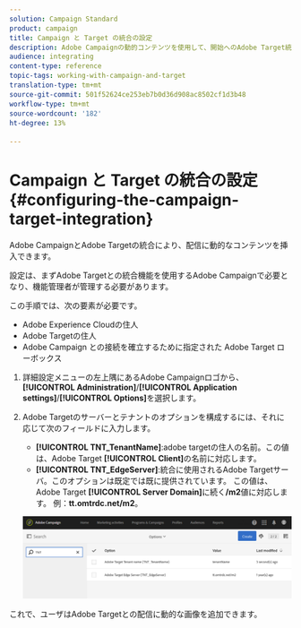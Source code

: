 ```yaml
---
solution: Campaign Standard
product: campaign
title: Campaign と Target の統合の設定
description: Adobe Campaignの動的コンテンツを使用して、開始へのAdobe Target統合を設定する方法について説明します。
audience: integrating
content-type: reference
topic-tags: working-with-campaign-and-target
translation-type: tm+mt
source-git-commit: 501f52624ce253eb7b0d36d908ac8502cf1d3b48
workflow-type: tm+mt
source-wordcount: '182'
ht-degree: 13%

---
```



# Campaign と Target の統合の設定{#configuring-the-campaign-target-integration}

Adobe CampaignとAdobe Targetの統合により、配信に動的なコンテンツを挿入できます。

設定は、まずAdobe Targetとの統合機能を使用するAdobe Campaignで必要となり、機能管理者が管理する必要があります。

この手順では、次の要素が必要です。

* Adobe Experience Cloudの住人
* Adobe Targetの住人
* Adobe Campaign との接続を確立するために指定された Adobe Target ローボックス

1. 詳細設定メニューの左上隅にあるAdobe Campaignロゴから、**[!UICONTROL Administration]**/**[!UICONTROL Application settings]**/**[!UICONTROL Options]**&#x200B;を選択します。
1. Adobe Targetのサーバーとテナントのオプションを構成するには、それに応じて次のフィールドに入力します。

   * **[!UICONTROL TNT_TenantName]**:adobe targetの住人の名前。この値は、Adobe Target **[!UICONTROL Client]**&#x200B;の名前に対応します。
   * **[!UICONTROL TNT_EdgeServer]**:統合に使用されるAdobe Targetサーバ。このオプションは既定では既に提供されています。 この値は、Adobe Target **[!UICONTROL Server Domain]**&#x200B;に続く&#x200B;**/m2**&#x200B;値に対応します。 例：**tt.omtrdc.net/m2**。

   ![](assets/tar_options.png)

これで、ユーザはAdobe Targetとの配信に動的な画像を追加できます。
